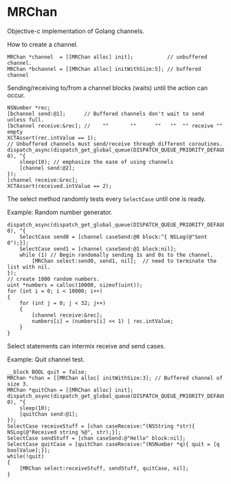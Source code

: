 MRChan
======

Objective-c implementation of Golang channels.

How to create a channel.

    MRChan *channel  = [[MRChan alloc] init];           // unbuffered channel.
    MRChan *bchannel = [[MRChan alloc] initWithSize:5]; // buffered channel

Sending/receiving to/from a channel blocks (waits) until the action can occur.

    NSNumber *rec;
    [bchannel send:@1];      // Buffered channels don't wait to send unless full.
    [bchannel receive:&rec]; //    ""       ""      ""   ""  "" receive ""  empty
    XCTAssert(rec.intValue == 1);
    // Unbuffered channels must send/receive through different coroutines.
    dispatch_async(dispatch_get_global_queue(DISPATCH_QUEUE_PRIORITY_DEFAULT, 0), ^{
        sleep(10); // emphasize the ease of using channels
        [channel send:@2];
    });
    [channel receive:&rec];
    XCTAssert(received.intValue == 2);
    
The select method randomly tests every `SelectCase` until one is ready.

Example: Random number generator. 

    dispatch_async(dispatch_get_global_queue(DISPATCH_QUEUE_PRIORITY_DEFAULT, 0), ^{
        SelectCase send0 = [channel caseSend:@0 block:^{ NSLog(@"Sent 0");}];
        SelectCase send1 = [channel caseSend:@1 block:nil];
        while (1) // Begin randomally sending 1s and 0s to the channel.
            [MRChan select:send0, send1, nil];  // need to terminate the list with nil.
    });
    // create 1000 random numbers.
    uint *numbers = calloc(10000, sizeof(uint));
    for (int i = 0; i < 10000; i++)
    {
        for (int j = 0; j < 32; j++)
        {
            [channel receive:&rec];
            numbers[i] = (numbers[i] << 1) | rec.intValue;
        }
    }
    
Select statements can intermix receive and send cases. 

Example: Quit channel test.

    __block BOOL quit = false;
    MRChan *chan = [[MRChan alloc] initWithSize:3]; // Buffered channel of size 3.
    MRChan *quitChan = [[MRChan alloc] init];
    dispatch_async(dispatch_get_global_queue(DISPATCH_QUEUE_PRIORITY_DEFAULT, 0), ^{
        sleep(10);
        [quitChan send:@1];
    });
    SelectCase receiveStuff = [chan caseReceive:^(NSString *str){ NSLog(@"Received string %@", str);}];
    SelectCase sendStuff = [chan caseSend:@"Hello" block:nil];
    SelectCase quitCase = [quitChan caseReceive:^(NSNumber *q){ quit = [q boolValue];}];
    while(!quit) 
    {
        [MRChan select:receiveStuff, sendStuff, quitCase, nil];
    }
    
    
    
    
